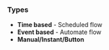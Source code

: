 ### Types
- **Time based** - Scheduled flow
- **Event based** - Automate flow
- **Manual/Instant/Button**
